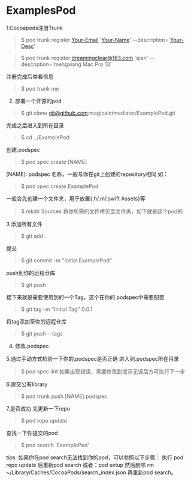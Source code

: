 # ExamplesPod

1.Cocoapods注册Trunk

>$ pod trunk register [Your-Email] '[Your-Name]' --description='[Your-Desc]'

> >[Your-Email]: 任意邮件，推荐使用github上的Email
> >[Your-Name]: 推荐使用github上使用的Name
> >[Your-Desc]: 一个简单的描述

>$ pod trunk register dreamingclear@163.com 'qian' --description='mengxiang Mac Pro 13'

注册完成后查看信息
>$ pod trunk me  

2. 部署一个开源的pod

>$ git clone git@github.com:magicalctmediator/ExamplePod.git

完成之后进入到所在目录
>$ cd ../ExamplePod

创建.podspec
>$ pod spec create [NAME]  

[NAME]: podspec 名称，一般与你在git上创建的repository相同 如：

>$ pod spec create ExamplePod

一般会先创建一个文件夹，用于放置{.h/.m/.swift  Assets}等
>$ mkdir Sources
将你所需的文件拷贝至文件夹，如下就是这个pod的


3
添加所有文件
> $ git add . 

提交
>$ git commit -m "Initial ExamplePod"

push到你的远程仓库
>$ git push

接下来就是需要使用到的一个Tag，这个在你的.podspec中需要配置
>$ git tag -m "Initial Tag" 0.0.1

将tag添加至你的远程仓库
>$ git push --tags


4. 修改.podspec



5.通过手动方式检验一下你的.podspec是否正确
进入到.podspec所在目录
>$ pod spec lint
如果出现错误，需要修改到提示无误后方可执行下一步

6.提交公有library

>$ pod trunk push [NAME].podspec

7.是否成功 先更新一下repo

>$ pod repo update

查找一下你提交的pod

>$ pod search 'ExamplePod'


tips: 如果你在pod search无法找到你的pod，可以参照以下步骤：
执行 pod repo update 后重新pod search
或者：pod setup 然后删除 rm ~/Library/Caches/CocoaPods/search_index.json 再重新pod search。
